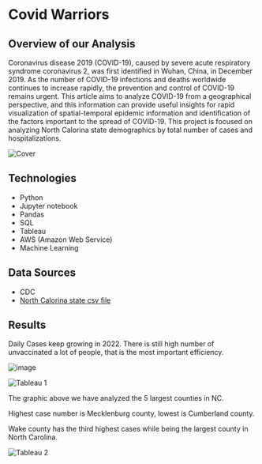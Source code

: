 # Covid Warriors

## Overview of our Analysis
Coronavirus disease 2019 (COVID-19), caused by severe acute respiratory syndrome coronavirus 2, was first identified in Wuhan, China, in December 2019. As the number of COVID-19 infections and deaths worldwide continues to increase rapidly, the prevention and control of COVID-19 remains urgent. This article aims to analyze COVID-19 from a geographical perspective, and this information can provide useful insights for rapid visualization of spatial-temporal epidemic information and identification of the factors important to the spread of COVID-19. This project is focused on analyzing North Calorina state demographics by total number of cases and hospitalizations.

![Cover](https://user-images.githubusercontent.com/85411967/152261914-e0c5b9cb-82f1-44ba-912d-42a72842211c.png)

## Technologies
- Python 
- Jupyter notebook 
- Pandas 
- SQL 
- Tableau
- AWS (Amazon Web Service)
- Machine Learning

## Data Sources
- CDC 
- [North Calorina state csv file](https://github.com/JohnCselcuk/Covid-Warriors/tree/main/Data_source)

## Results
Daily Cases keep growing in 2022. There is still high number of unvaccinated a lot of people, that is the most important efficiency.  

![image](https://user-images.githubusercontent.com/85411967/152422841-39354618-c8b3-47f4-a1b3-8ad7403af95b.png)


![Tableau 1](https://user-images.githubusercontent.com/85411967/151269400-6236358f-10a0-479f-8fca-37c3c4fe1c29.png)

The graphic above we have analyzed the 5 largest counties in NC.

Highest case number is Mecklenburg county, lowest is Cumberland county. 

Wake county has the third highest cases while being the largest county in North Carolina.



![Tableau 2](https://user-images.githubusercontent.com/85411967/151273551-83a3fb28-6c2d-4efd-843d-93b54400b2b0.png)
